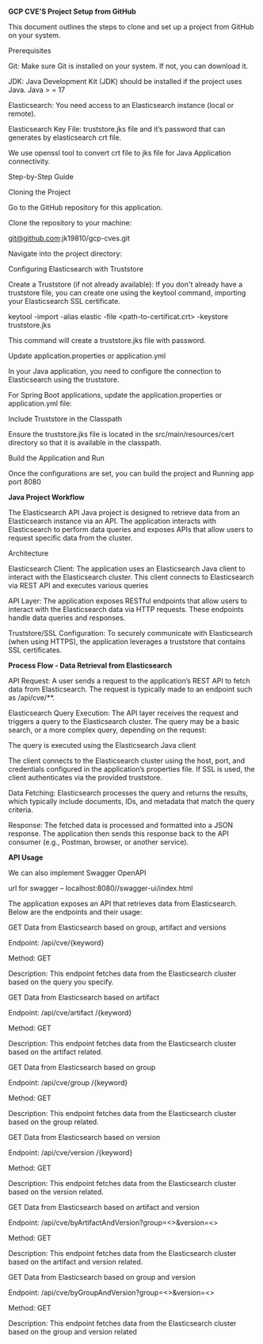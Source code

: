 **GCP CVE’S Project Setup from GitHub**

This document outlines the steps to clone and set up a project from GitHub on your system.

Prerequisites

Git: Make sure Git is installed on your system. If not, you can download it.

JDK: Java Development Kit (JDK) should be installed if the project uses Java. Java > = 17

Elasticsearch: You need access to an Elasticsearch instance (local or remote).

Elasticsearch Key File: truststore.jks file and it’s password that can generates by elasticsearch crt file.

We use openssl tool to convert crt file to jks file for Java Application connectivity.

Step-by-Step Guide

Cloning the Project

Go to the GitHub repository for this application.

Clone the repository to your machine:

 git@github.com:jk19810/gcp-cves.git

Navigate into the project directory:

Configuring Elasticsearch with Truststore

Create a Truststore (if not already available): If you don't already have a truststore file, you can create one using the keytool command, importing your Elasticsearch SSL certificate.

keytool -import -alias elastic -file <path-to-certificat.crt> -keystore truststore.jks

 This command will create a truststore.jks file with password.

Update application.properties or application.yml

In your Java application, you need to configure the connection to Elasticsearch using the truststore.

For Spring Boot applications, update the application.properties or application.yml file:

Include Truststore in the Classpath

Ensure the truststore.jks file is located in the src/main/resources/cert directory so that it is available in the classpath.

Build the Application and Run

Once the configurations are set, you can build the project and Running app port 8080

**Java Project Workflow**

The Elasticsearch API Java project is designed to retrieve data from an Elasticsearch instance via an API. The application interacts with Elasticsearch to perform data queries and exposes APIs 
that allow users to request specific data from the cluster.

Architecture

Elasticsearch Client: The application uses an Elasticsearch Java client to interact with the Elasticsearch cluster. This client connects to Elasticsearch via REST API and executes various queries

API Layer: The application exposes RESTful endpoints that allow users to interact with the Elasticsearch data via HTTP requests. These endpoints handle data queries and responses.

Truststore/SSL Configuration: To securely communicate with Elasticsearch (when using HTTPS), the application leverages a truststore that contains SSL certificates.

**Process Flow - Data Retrieval from Elasticsearch**

API Request: A user sends a request to the application’s REST API to fetch data from Elasticsearch. The request is typically made to an endpoint such as /api/cve/**.

Elasticsearch Query Execution: The API layer receives the request and triggers a query to the Elasticsearch cluster. The query may be a basic search, or a more complex query, depending on the request: 

The query is executed using the Elasticsearch Java client

The client connects to the Elasticsearch cluster using the host, port, and credentials configured in the application’s properties file. If SSL is used, the client authenticates via the provided truststore.

Data Fetching: Elasticsearch processes the query and returns the results, which typically include documents, IDs, and metadata that match the query criteria.

Response: The fetched data is processed and formatted into a JSON response. The application then sends this response back to the API consumer (e.g., Postman, browser, or another service).

**API Usage**

We can also implement Swagger OpenAPI	

url for swagger – localhost:8080//swagger-ui/index.html

The application exposes an API that retrieves data from Elasticsearch. Below are the endpoints and their usage:

GET Data from Elasticsearch based on group, artifact and versions

Endpoint: /api/cve/{keyword}

Method: GET

Description: This endpoint fetches data from the Elasticsearch cluster based on the query you specify.

GET Data from Elasticsearch based on artifact

Endpoint: /api/cve/artifact /{keyword}

Method: GET

Description: This endpoint fetches data from the Elasticsearch cluster based on the artifact related.

GET Data from Elasticsearch based on group

Endpoint: /api/cve/group /{keyword}

Method: GET

Description: This endpoint fetches data from the Elasticsearch cluster based on the group related.

GET Data from Elasticsearch based on version

Endpoint: /api/cve/version /{keyword} 

Method: GET

Description: This endpoint fetches data from the Elasticsearch cluster based on the version related.

GET Data from Elasticsearch based on artifact and version

Endpoint: /api/cve/byArtifactAndVersion?group=<>&version=<>

Method: GET

Description: This endpoint fetches data from the Elasticsearch cluster based on the artifact and version related.

GET Data from Elasticsearch based on group and version

Endpoint: /api/cve/byGroupAndVersion?group=<>&version=<>

Method: GET

Description: This endpoint fetches data from the Elasticsearch cluster based on the group and version related
